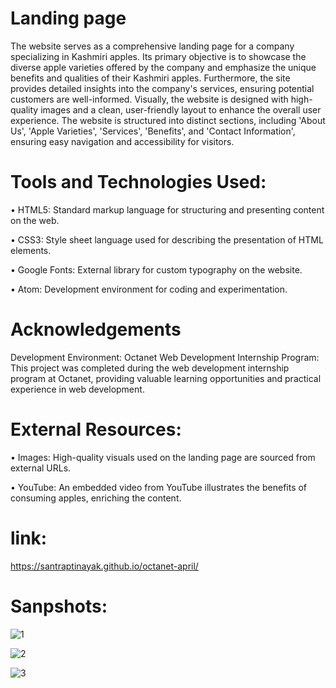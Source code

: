 # Landing page
The website serves as a comprehensive landing page for a company specializing in Kashmiri apples. Its primary objective is to showcase the diverse apple varieties offered by the company and emphasize the unique benefits and qualities of their Kashmiri apples. Furthermore, the site provides detailed insights into the company's services, ensuring potential customers are well-informed. Visually, the website is designed with high-quality images and a clean, user-friendly layout to enhance the overall user experience. The website is structured into distinct sections, including 'About Us', 'Apple Varieties', 'Services', 'Benefits', and 'Contact Information', ensuring easy navigation and accessibility for visitors.

# Tools and Technologies Used:
 • HTML5: Standard markup language for structuring and presenting content on the web.
 
 • CSS3: Style sheet language used for describing the presentation of HTML elements.
 
 • Google Fonts: External library for custom typography on the website.
 
 • Atom: Development environment for coding and experimentation.
 
# Acknowledgements
Development Environment:
Octanet Web Development Internship Program: This project was completed during the web development internship program at Octanet, providing valuable learning opportunities and practical experience in web development.

# External Resources:
 • Images: High-quality visuals used on the landing page are sourced from external URLs.
 
 • YouTube: An embedded video from YouTube illustrates the benefits of consuming apples, enriching the content.

# link:
https://santraptinayak.github.io/octanet-april/

# Sanpshots: 


![1](https://github.com/SantraptiNayak/octanet-april/assets/107788748/bcb893f2-35bd-4ef5-9cfb-20f473d69c2f)


![2](https://github.com/SantraptiNayak/octanet-april/assets/107788748/3a151ea3-8ad0-4226-a386-f084acdcfda1)


![3](https://github.com/SantraptiNayak/octanet-april/assets/107788748/35dc08b1-f017-4fb6-bd22-a171a9aea19f)

